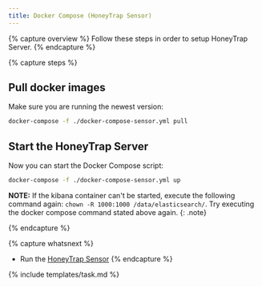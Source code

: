 ```yaml
---
title: Docker Compose (HoneyTrap Sensor)
---
```


{% capture overview %}
Follow these steps in order to setup HoneyTrap Server.
{% endcapture %}

{% capture steps %}

## Pull docker images

Make sure you are running the newest version:

```bash
docker-compose -f ./docker-compose-sensor.yml pull
```

## Start the HoneyTrap Server

Now you can start the Docker Compose script:

```bash
docker-compose -f ./docker-compose-sensor.yml up
```

**NOTE:** If the kibana container can't be started, execute the following command again: `chown -R 1000:1000 /data/elasticsearch/`. Try executing the docker compose command stated above again.
{: .note}

{% endcapture %}


{% capture whatsnext %}
* Run the [HoneyTrap Sensor](/docs/setup/sensor/run-sensor)
{% endcapture %}

{% include templates/task.md %}
